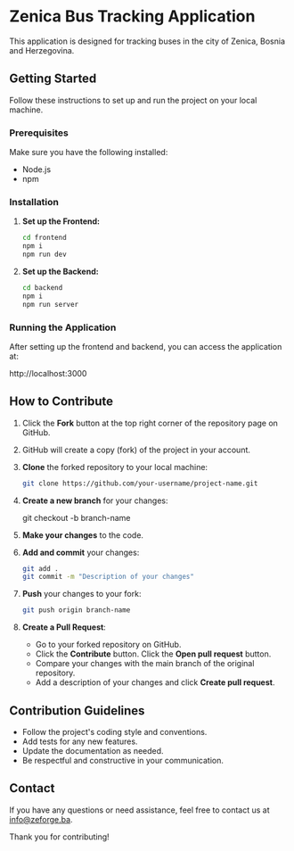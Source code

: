 # Zenica Bus Tracking Application

This application is designed for tracking buses in the city of Zenica, Bosnia and Herzegovina.

## Getting Started

Follow these instructions to set up and run the project on your local machine.

### Prerequisites

Make sure you have the following installed:
- Node.js
- npm

### Installation

1. **Set up the Frontend:**
    ```bash
    cd frontend
    npm i
    npm run dev
    ```

2. **Set up the Backend:**
    ```bash
    cd backend
    npm i
    npm run server
    ```
    
### Running the Application

After setting up the frontend and backend, you can access the application at:

http://localhost:3000

## How to Contribute

1. Click the **Fork** button at the top right corner of the repository page on GitHub.
2. GitHub will create a copy (fork) of the project in your account.
2. **Clone** the forked repository to your local machine:
    ```bash
    git clone https://github.com/your-username/project-name.git
    ```
3. **Create a new branch** for your changes:
    
    git checkout -b branch-name
    
4. **Make your changes** to the code.
5. **Add and commit** your changes:
    ```bash
    git add .
    git commit -m "Description of your changes"
    ```
6. **Push** your changes to your fork:
    ```bash
    git push origin branch-name
    ```
7. **Create a Pull Request**:
    - Go to your forked repository on GitHub.
    - Click the **Contribute** button.
    Click the **Open pull request** button.
    - Compare your changes with the main branch of the original repository.
    - Add a description of your changes and click **Create pull request**.

## Contribution Guidelines

- Follow the project's coding style and conventions.
- Add tests for any new features.
- Update the documentation as needed.
- Be respectful and constructive in your communication.

## Contact

If you have any questions or need assistance, feel free to contact us at info@zeforge.ba.

Thank you for contributing!
